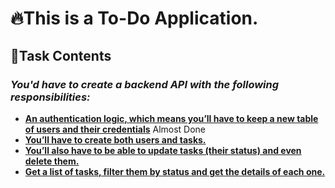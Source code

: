 
# 🔥This is a To-Do Application.

## 📝Task Contents 

### *You'd have to create a backend API with the following responsibilities:*
- [**An authentication logic, which means you’ll have to keep a new table of users and their credentials**]() Almost Done 
- [**You’ll have to create both users and tasks.**]()
- [**You’ll also have to be able to update tasks (their status) and even delete them.**]()
- [**Get a list of tasks, filter them by status and get the details of each one.**]()



